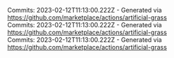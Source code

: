Commits: 2023-02-12T11:13:00.222Z - Generated via https://github.com/marketplace/actions/artificial-grass
<br>
Commits: 2023-02-12T11:13:00.222Z - Generated via https://github.com/marketplace/actions/artificial-grass
<br>
Commits: 2023-02-12T11:13:00.222Z - Generated via https://github.com/marketplace/actions/artificial-grass
<br>
